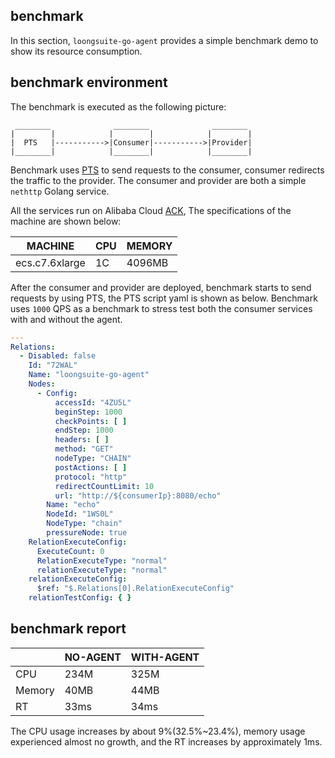 ## benchmark

In this section, `loongsuite-go-agent` provides a simple benchmark demo to show its resource
consumption.

## benchmark environment

The benchmark is executed as the following picture:

```
 ________              ________              ________
|        |            |        |            |        |
|  PTS   |----------->|Consumer|----------->|Provider|
|________|            |________|            |________|
```

Benchmark uses [PTS](https://pts.console.aliyun.com/) to send requests to the consumer, consumer redirects the traffic
to the provider. The consumer and provider are both a simple `nethttp` Golang service.

All the services run on Alibaba Cloud [ACK](https://cs.console.aliyun.com/), The specifications of the machine are shown
below:

| MACHINE        | CPU | MEMORY |
|----------------|-----|--------|
| ecs.c7.6xlarge | 1C  | 4096MB |

After the consumer and provider are deployed, benchmark starts to send requests by using PTS, the PTS script yaml is
shown as below. Benchmark uses `1000` QPS as a benchmark to stress test both the consumer services with and without the
agent.

```yaml
---
Relations:
  - Disabled: false
    Id: "72WAL"
    Name: "loongsuite-go-agent"
    Nodes:
      - Config:
          accessId: "4ZU5L"
          beginStep: 1000
          checkPoints: [ ]
          endStep: 1000
          headers: [ ]
          method: "GET"
          nodeType: "CHAIN"
          postActions: [ ]
          protocol: "http"
          redirectCountLimit: 10
          url: "http://${consumerIp}:8080/echo"
        Name: "echo"
        NodeId: "1WS0L"
        NodeType: "chain"
        pressureNode: true
    RelationExecuteConfig:
      ExecuteCount: 0
      RelationExecuteType: "normal"
      relationExecuteType: "normal"
    relationExecuteConfig:
      $ref: "$.Relations[0].RelationExecuteConfig"
    relationTestConfig: { }
```

## benchmark report

|        | NO-AGENT | WITH-AGENT |
|--------|----------|------------|
| CPU    | 234M     | 325M       |
| Memory | 40MB     | 44MB       |
| RT     | 33ms     | 34ms       |

The CPU usage increases by about 9%(32.5%~23.4%), memory usage
experienced almost no growth, and the RT increases by approximately 1ms.